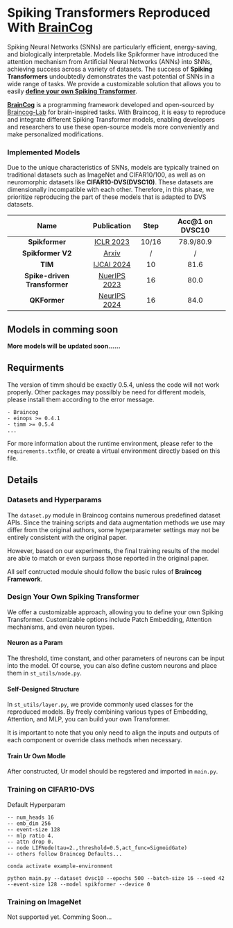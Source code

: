 # Spiking Transformers Reproduced With [BrainCog](http://www.brain-cog.network/)

Spiking Neural Networks (SNNs) are particularly efficient, energy-saving, and biologically interpretable. Models like Spikformer have introduced the attention mechanism from Artificial Neural Networks (ANNs) into SNNs, achieving success across a variety of datasets. The success of **Spiking Transformers** undoubtedly demonstrates the vast potential of SNNs in a wide range of tasks. We provide a customizable solution that allows you to easily [**define your own Spiking Transformer**](#design-your-own-spiking-transformer).

**[BrainCog](https://github.com/BrainCog-X/Brain-Cog)** is a programming framework developed and open-sourced by [Braincog-Lab](http://www.brain-cog.network/) for brain-inspired tasks. With Braincog, it is easy to reproduce and integrate different Spiking Transformer models, enabling developers and researchers to use these open-source models more conveniently and make personalized modifications.

### Implemented Models
Due to the unique characteristics of SNNs, models are typically trained on traditional datasets such as ImageNet and CIFAR10/100, as well as on neuromorphic datasets like **CIFAR10-DVS(DVSC10)**. These datasets are dimensionally incompatible with each other. Therefore, in this phase, we prioritize reproducing the part of these models that is adapted to DVS datasets.

<div align="center">

| Name  | Publication  | Step | Acc@1 on DVSC10 |
| :---: | :---: | :---: | :---: | 
| **Spikformer**| [ICLR 2023](https://openreview.net/forum?id=frE4fUwz_h) | 10/16| 78.9/80.9 |
| **Spikformer V2**|[Arxiv](https://arxiv.org/abs/2401.02020)| / | / | 
| **TIM**| [IJCAI 2024](https://www.ijcai.org/proceedings/2024/0347.pdf)| 10| 81.6 | 
| **Spike-driven Transformer**| [NuerIPS 2023](https://proceedings.neurips.cc/paper_files/paper/2023/hash/ca0f5358dbadda74b3049711887e9ead-Abstract-Conference.html)| 16| 80.0 | 
|**QKFormer** | [NeurIPS 2024](https://arxiv.org/abs/2403.16552v2)| 16 | 84.0|
</div>

## Models in comming soon
        
**More models will be updated soon......**


## Requirments

The version of timm should be exactly 0.5.4, unless the code will not work properly.
Other packages may possilbly be need for different models, please install them according to the error message.

```angular2html
- Braincog
- einops >= 0.4.1
- timm >= 0.5.4
...
```
For more information about the runtime environment, please refer to the `requirements.txt`file, or create a virtual environment directly based on this file.


## Details
### Datasets and Hyperparams
The `dataset.py` module in Braincog contains numerous predefined dataset APIs. Since the training scripts and data augmentation methods we use may differ from the original authors, some hyperparameter settings may not be entirely consistent with the original paper.

 However, based on our experiments, the final training results of the model are able to match or even surpass those reported in the original paper.

All self contructed module should follow the basic rules of **Braincog Framework**.

### Design Your Own Spiking Transformer
We offer a customizable approach, allowing you to define your own Spiking Transformer. Customizable options include Patch Embedding, Attention mechanisms, and even neuron types.
#### Neuron as a Param
The threshold, time constant, and other parameters of neurons can be input into the model. Of course, you can also define custom neurons and place them in `st_utils/node.py`.

#### Self-Designed Structure
In `st_utils/layer.py`, we provide commonly used classes for the reproduced models. By freely combining various types of Embedding, Attention, and MLP, you can build your own Transformer.


It is important to note that you only need to align the inputs and outputs of each component or override class methods when necessary.


#### Train Ur Own Modle
After constructed, Ur model should be regstered and imported in `main.py`.  


### Training on CIFAR10-DVS
Default Hyperparam
```angular2html
-- num_heads 16
-- emb_dim 256
-- event-size 128
-- mlp ratio 4.
-- attn drop 0.
-- node LIFNode(tau=2.,threshold=0.5,act_func=SigmoidGate)
-- others follow Braincog Defaults...
```
```angular2html
conda activate example-environment

python main.py --dataset dvsc10 --epochs 500 --batch-size 16 --seed 42 --event-size 128 --model spikformer --device 0
```

### Training on ImageNet
Not supported yet. Comming Soon...




